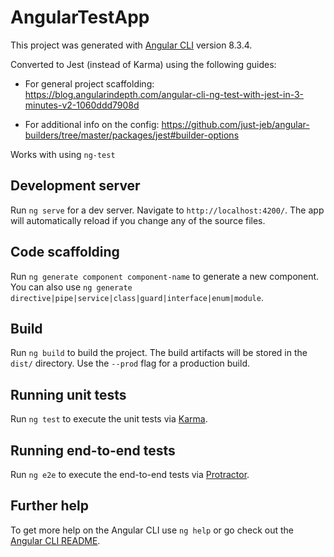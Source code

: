 # AngularTestApp

This project was generated with [Angular CLI](https://github.com/angular/angular-cli) version 8.3.4.

Converted to Jest (instead of Karma) using the following guides:


- For general project scaffolding:
https://blog.angularindepth.com/angular-cli-ng-test-with-jest-in-3-minutes-v2-1060ddd7908d

- For additional info on the config:
https://github.com/just-jeb/angular-builders/tree/master/packages/jest#builder-options

Works with using `ng-test`

## Development server

Run `ng serve` for a dev server. Navigate to `http://localhost:4200/`. The app will automatically reload if you change any of the source files.

## Code scaffolding

Run `ng generate component component-name` to generate a new component. You can also use `ng generate directive|pipe|service|class|guard|interface|enum|module`.

## Build

Run `ng build` to build the project. The build artifacts will be stored in the `dist/` directory. Use the `--prod` flag for a production build.

## Running unit tests

Run `ng test` to execute the unit tests via [Karma](https://karma-runner.github.io).

## Running end-to-end tests

Run `ng e2e` to execute the end-to-end tests via [Protractor](http://www.protractortest.org/).

## Further help

To get more help on the Angular CLI use `ng help` or go check out the [Angular CLI README](https://github.com/angular/angular-cli/blob/master/README.md).
